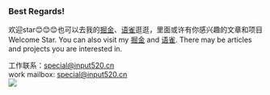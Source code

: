 ### Best Regards!
欢迎star😊😊😊也可以去我的[掘金](https://juejin.cn/user/2154698523020205)、[语雀](https://www.yuque.com/istao)逛逛，里面或许有你感兴趣的文章和项目  
Welcome Star. You can also visit my [掘金](https://juejin.cn/user/2154698523020205) and [语雀](https://www.yuque.com/istao). There may be articles and projects you are interested in.  

工作联系：special@input520.cn  
work mailbox: special@input520.cn  
<img src="https://github-readme-stats.vercel.app/api?username=taosiqi&show_icons=true&icon_color=#3080ED&text_color=#3080ED&bg_color=ffffff&hide_title=true" />
